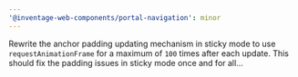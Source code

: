 ```yaml
---
'@inventage-web-components/portal-navigation': minor
---
```


Rewrite the anchor padding updating mechanism in sticky mode to use `requestAnimationFrame` for a maximum of `100` times after each update. This should fix the padding issues in sticky mode once and for all…
